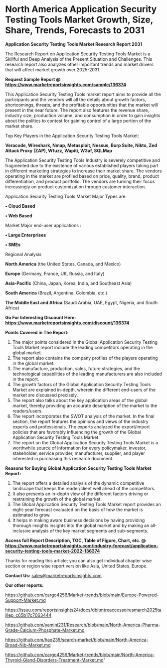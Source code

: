 # North America Application Security Testing Tools Market Growth, Size, Share, Trends, Forecasts to 2031

<strong>Application Security Testing Tools Market Research Report 2031</strong>

The Research Report on Application Security Testing Tools Market is a Skillful and Deep Analysis of the Present Situation and Challenges. This research report also analyzes other important trends and market drivers that will affect market growth over 2025-2031.

<strong>Request Sample Report @ <a href=https://www.marketreportsinsights.com/sample/136374>https://www.marketreportsinsights.com/sample/136374</a></strong>

This Application Security Testing Tools market report aims to provide all the participants and the vendors will all the details about growth factors, shortcomings, threats, and the profitable opportunities that the market will present in the near future. The report also features the revenue share, industry size, production volume, and consumption in order to gain insights about the politics to contest for gaining control of a large portion of the market share.

Top Key Players in the Application Security Testing Tools Market:

<strong>Veracode, Wireshark, Nmap, Metasploit, Nessus, Burp Suite, Nikto, Zed Attack Proxy (ZAP), Wfuzz, Wapiti, W3af, SQLMap</strong>

The Application Security Testing Tools Industry is severely competitive and fragmented due to the existence of various established players taking part in different marketing strategies to increase their market share. The vendors operating in the market are profiled based on price, quality, brand, product differentiation, and product portfolio. The vendors are turning their focus increasingly on product customization through customer interaction.

Application Security Testing Tools Market Major Types are:

<strong>• Cloud Based

• Web Based</strong>

Market Major end-user applications :

<strong>• Large Enterprises

• SMEs</strong>

Regional Analysis

</u><strong><b>North America</b></strong> (the United States, Canada, and Mexico)

<strong><b>Europe </b></strong>(Germany, France, UK, Russia, and Italy)

<strong><b>Asia-Pacific</b></strong> (China, Japan, Korea, India, and Southeast Asia)

<strong><b>South America</b></strong> (Brazil, Argentina, Colombia, etc.)

<strong><b>The Middle East and Africa</b></strong> (Saudi Arabia, UAE, Egypt, Nigeria, and South Africa)

<strong>Go For Interesting Discount Here: <a href=https://www.marketreportsinsights.com/discount/136374>https://www.marketreportsinsights.com/discount/136374</a></strong>

<strong>Points Covered in The Report:</strong>
<ol>
  <li>The major points considered in the Global Application Security Testing Tools Market report include the leading competitors operating in the global market.</li>
  <li>The report also contains the company profiles of the players operating in the global market.</li>
  <li>The manufacture, production, sales, future strategies, and the technological capabilities of the leading manufacturers are also included in the report.</li>
  <li>The growth factors of the Global Application Security Testing Tools Market are explained in-depth, wherein the different end-users of the market are discussed precisely.</li>
  <li>The report also talks about the key application areas of the global market, thereby providing an accurate description of the market to the readers/users.</li>
  <li>The report incorporates the SWOT analysis of the market. In the final section, the report features the opinions and views of the industry experts and professionals. The experts analyzed the export/import policies that are favorably influencing the growth of the Global Application Security Testing Tools Market.</li>
  <li>The report on the Global Application Security Testing Tools Market is a worthwhile source of information for every policymaker, investor, stakeholder, service provider, manufacturer, supplier, and player interested in purchasing this research document.</li>
</ol>
<strong>Reasons for Buying Global Application Security Testing Tools Market Report:</strong>

<ol>
  <li>The report offers a detailed analysis of the dynamic competitive landscape that keeps the reader/client well ahead of the competitors.</li>
  <li>It also presents an in-depth view of the different factors driving or restraining the growth of the global market.</li>
  <li>The Global Application Security Testing Tools Market report provides an eight-year forecast evaluated on the basis of how the market is estimated to grow.</li>
  <li>It helps in making aware business decisions by having providing thorough insights insights into the global market and by making an all-inclusive analysis of the key market segments and sub-segments.</li>
</ol>
<strong>Access full Report Description, TOC, Table of Figure, Chart, etc. @ <a href=https://www.marketreportsinsights.com/industry-forecast/application-security-testing-tools-market-2022-136374>https://www.marketreportsinsights.com/industry-forecast/application-security-testing-tools-market-2022-136374</a></strong>


Thanks for reading this article; you can also get individual chapter wise section or region wise report version like Asia, United States, Europe.

<strong>Contact Us:</strong>
sales@marketreportsinsights.com

<strong>Our other reports:</strong>

<a href=https://github.com/cargo4256/Market-trends/blob/main/Europe-Powered-Support-Market.md>https://github.com/cargo4256/Market-trends/blob/main/Europe-Powered-Support-Market.md</a>

<a href=https://issuu.com/reportsinsights24/docs/dbitmtreaccessoiresmarch2025taillep_c65b17c7063444>https://issuu.com/reportsinsights24/docs/dbitmtreaccessoiresmarch2025taillep_c65b17c7063444</a>

<a href=https://github.com/yamini231/Research/blob/main/North-America-Pharma-Grade-Calcium-Phosphate-Market.md>https://github.com/yamini231/Research/blob/main/North-America-Pharma-Grade-Calcium-Phosphate-Market.md</a>

<a href=https://github.com/haq235/search-market/blob/main/North-America-Broad-Nib-Market.md>https://github.com/haq235/search-market/blob/main/North-America-Broad-Nib-Market.md</a>

<a href=https://github.com/cargo4256/Market-trends/blob/main/North-America-Thyroid-Gland-Disorders-Treatment-Market.md>https://github.com/cargo4256/Market-trends/blob/main/North-America-Thyroid-Gland-Disorders-Treatment-Market.md</a>"
